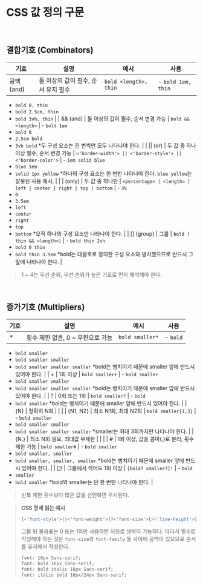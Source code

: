 # CSS 값 정의 구문

<br />

## 결합기호 (Combinators)

| **기호**   | **설명**                            | **예시**              | **사용**           |
| ---------- | ----------------------------------- | --------------------- | ------------------ |
| 공백 (and) | 둘 이상의 값이 필수, 순서 유지 필수 | `bold <length>, thin` | - `bold 1em, thin` |

- `bold 0, thin`
- `bold 2.5cm, thin`
- `bold 3vh, thin` |
  | && (and) | 둘 이상의 값이 필수, 순서 변경 가능 | `bold && <length>` | - `bold 1em`
- `bold 0`
- `2.5cm bold`
- `3vh bold` \*두 구성 요소는 한 번씩만 모두 나타나야 한다. |
  | || (or) | 두 값 중 하나 이상 필수, 순서 변경 가능 | `<'border-width'> || <'border-style'> || <'border-color'>` | - `1em solid blue`
- `blue 1em`
- `solid 1px yellow` \*하나의 구성 요소는 한 번만 나타나야 한다. `blue yellow`는 잘못된 사용 예시. |
  | | (only) | 두 값 중 하나만 | `<percentage> | <length> | left | center | right | top | bottom` | - `3%`
- `0`
- `3.5em`
- `left`
- `center`
- `right`
- `top`
- `bottom` \*오직 하나의 구성 요소만 나타나야 한다. |
  | [] (group) | 그룹 | `bold [ thin && <length>]` | - `bold thin 2vh`
- `bold 0 thin`
- `bold thin 3.5em`
  \*bold는 대괄호로 정의한 구성 요소와 병치했으므로 반드시 그 앞에 나타나야 한다. |

> 1 ~ 4는 우선 순위, 우선 순위가 높은 기호로 먼저 해석해야 한다.

<br />

## 증가기호 (Multipliers)

| **기호** | **설명**                          | **예시**        | **사용** |
| -------- | --------------------------------- | --------------- | -------- |
| \*       | 횟수 제한 없음, 0 ~ 무한으로 가능 | `bold smaller*` | - `bold` |

- `bold smaller`
- `bold smaller smaller`
- `bold smaller smaller smaller`
  \*bold는 병치이기 때문에 smaller 앞에 반드시 있어야 한다. |
  | + | 1회 이상 | `bold smaller+` | - `bold smaller`
- `bold smaller smaller`
- `bold smaller smaller smaller`
  \*bold는 병치이기 때문에 smaller 앞에 반드시 있어야 한다. |
  | ? | 0회 또는 1회 | `bold smaller?` | - `bold`
- `bold smaller`
  \*bold는 병치이기 때문에 smaller 앞에 반드시 있어야 한다. |
  | {N} | 정확히 N회 | | |
  | {N1, N2} | 최소 N1회, 최대 N2회 | `bold smaller{1,3}` | - `bold smaller`
- `bold smaller smaller`
- `bold smaller smaller smaller`
  \*smaller는 최대 3회까지만 나타나야 한다. |
  | {N,} | 최소 N회 필요, 최대값 무제한 | | |
  | # | 1회 이상, 값을 콤마(,)로 분리, 횟수 제한 가능 | `bold smaller#` | - `bold smaller`
- `bold smaller, smaller`
- `bold smaller, smaller, smaller`
  \*bold는 병치이기 때문에 smaller 앞에 반드시 있어야 한다. |
  | []! | 그룹에서 적어도 1회 이상 | `[bold? smaller?]!` | - `bold`
- `smaller`
- `bold smaller`
  \*bold와 smaller는 단 한 번만 나타나야 한다. |

> 반복 제한 횟수보다 많은 값을 선언하면 무시된다.

> **CSS 명세 읽는 예시**
>
> ```css
> [<'font-style'>||<'font-weight'>]?<'font-size'>[/<'line-height'>]?<'font-family'>
> ```
>
> 그룹 뒤 물음표는 0 또는 1회만 사용하면 되므로 생략이 가능하다. 따라서 필수로 작성해야 하는 것은 `font-size`와 `font-family`
> 둘 사이에 공백이 있으므로 순서를 유지해서 작성한다.
>
> ```css
> font: 16px Sans-serif;
> font: bold 16px Sans-serif;
> font: bold italic 16px Sans-serif;
> font: italic bold 16px/24px Sans-serif;
> ```
